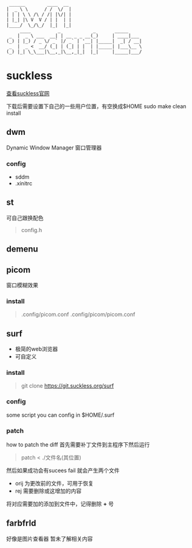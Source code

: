 ```
 ______        ____  __
|  _ \ \      / /  \/  |
| | | \ \ /\ / /| |\/| |
| |_| |\ V  V / | |  | |
|____/  \_/\_/  |_|  |_|
     ____          _            _       _____
 _  |  _ \ ___  __| | __ _ _ __(_)     | ____|___
(_) | |_) / _ \/ _` |/ _` | '__| |_____|  _| / __|
 _  |  _ <  __/ (_| | (_| | |  | |_____| |___\__ \
(_) |_| \_\___|\__,_|\__,_|_|  |_|     |_____|___/

```
# suckless

[查看suckless官网](https://dwm.suckless.org/)

下载后需要设置下自己的一些用户位置，有空换成$HOME
sudo make clean install

## dwm
Dynamic Window Manager
窗口管理器
### config
- sddm
- .xinitrc


## st
可自己跟换配色
> config.h

## demenu

## picom
窗口模糊效果
### install

> .config/picom.conf
> .config/picom/picom.conf


## surf
- 极简的web浏览器
- 可自定义


### install
> git clone https://git.suckless.org/surf

### config
some script you can config in $HOME/.surf

### patch
how to patch the diff
首先需要补丁文件到主程序下然后运行
> patch < ./文件名(其位置)

然后如果成功会有sucees
fail 就会产生两个文件
- orij 为更改前的文件，可用于恢复
- rej 需要删除或这增加的内容

将对应需要加的添加到文件中，记得删除 **+** 号

## farbfrld
好像是图片查看器
暂未了解相关内容


